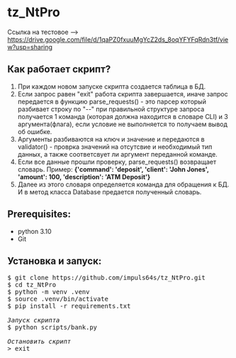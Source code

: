 # tz_NtPro
Ссылка на тестовое --> https://drive.google.com/file/d/1qaPZ0fxuuMgYcZ2ds_8oqYFYFqRdn3tf/view?usp=sharing  

## Как работает скрипт?
1) При каждом новом запуске скрипта создается таблица в БД.
2) Если запрос равен "exit" работа скрипта завершается, иначе запрос передается в функцию parse_requests() - это парсер который разбивает строку по "--" при правильной структуре запроса получается 1 команда (которая должна находится в словаре CLI)  и 3 аргумента(флага), если условие не выполняется то получаем вывод об ошибке.
3) Аргументы разбиваются на ключ и значение  и передаются в validator() - проврка значений на отсутсвие и необходимый тип данных, а также соответсвует ли аргумент переданной команде.
4) Если все данные прошли проверку, parse_requests() возвращает словарь. Пример: <b>{'command': 'deposit', 'client': 'John Jones', 'amount': 100, 'description': 'ATM Deposit'}</b>
5) Далее из этого словаря определяется команда для обращения к БД. И в метод класса Database предается полученный словарь.

## Prerequisites:
* python 3.10
* Git

## Установка и запуск:  
<pre>
$ git clone https://github.com/impuls64s/tz_NtPro.git
$ cd tz_NtPro
$ python -m venv .venv
$ source .venv/bin/activate
$ pip install -r requirements.txt

<i>Запуск скрипта</i>
$ python scripts/bank.py

<i>Остановить скрипт</i>
> exit
</pre>

